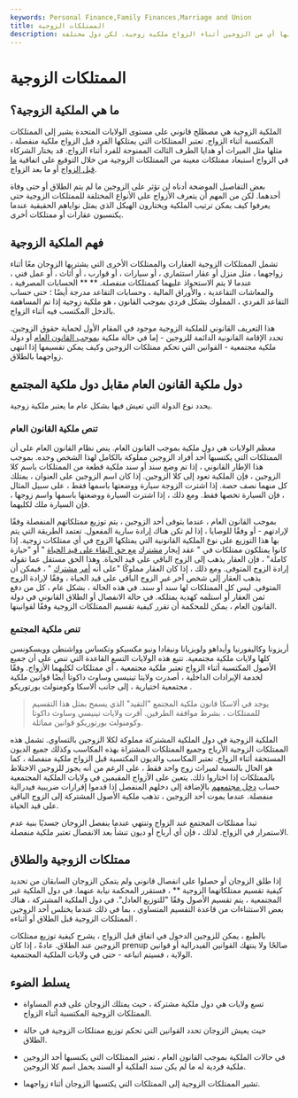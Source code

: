 ```yaml
---
keywords: Personal Finance,Family Finances,Marriage and Union
title: الممتلكات الزوجية
description: تعتبر الممتلكات التي يكتسبها أي من الزوجين أثناء الزواج ملكية زوجية. لكن دول مختلفة &amp; # 39 ؛ تحدد القوانين كيف يمكن فصلها في حالة الطلاق.
---
```


# الممتلكات الزوجية
## ما هي الملكية الزوجية؟

الملكية الزوجية هي مصطلح قانوني على مستوى الولايات المتحدة يشير إلى الممتلكات المكتسبة أثناء الزواج. تعتبر الممتلكات التي يمتلكها الفرد قبل الزواج ملكية منفصلة ، مثلها مثل الميراث أو هدايا الطرف الثالث الممنوحة للفرد أثناء الزواج. قد يختار الشركاء في الزواج استبعاد ممتلكات معينة من الممتلكات الزوجية من خلال التوقيع على اتفاقية [ما قبل الزواج](/prenuptialagreement) أو ما بعد الزواج.

بعض التفاصيل الموضحة أدناه لن تؤثر على الزوجين ما لم يتم الطلاق أو حتى وفاة أحدهما. لكن من المهم أن يتعرف الأزواج على الأنواع المختلفة للممتلكات الزوجية حتى يعرفوا كيف يمكن ترتيب الملكية ويختارون الهيكل الذي يمثل نواياهم الحقيقية عندما يكتسبون عقارات أو ممتلكات أخرى.

## فهم الملكية الزوجية

تشمل الممتلكات الزوجية العقارات والممتلكات الأخرى التي يشتريها الزوجان معًا أثناء زواجهما ، مثل منزل أو عقار استثماري ، أو سيارات ، أو قوارب ، أو أثاث ، أو عمل فني ، عندما لا يتم الاستحواذ عليهما كممتلكات منفصلة. ** ** الحسابات المصرفية ، والمعاشات التقاعدية ، والأوراق المالية ، وحسابات التقاعد مدرجة أيضًا ؛ حتى حساب التقاعد الفردي ، المملوك بشكل فردي بموجب القانون ، هو ملكية زوجية إذا تم المساهمة بالدخل المكتسب فيه أثناء الزواج.

هذا التعريف القانوني للملكية الزوجية موجود في المقام الأول لحماية حقوق الزوجين. تحدد الإقامة القانونية الدائمة للزوجين - إما في حالة ملكية [بموجب القانون العام](/common-law) أو دولة ملكية مجتمعية - القوانين التي تحكم ممتلكات الزوجين وكيف يمكن تقسيمها إذا انتهى زواجهما بالطلاق.

## دول ملكية القانون العام مقابل دول ملكية المجتمع

يحدد نوع الدولة التي تعيش فيها بشكل عام ما يعتبر ملكية زوجية.

### تنص ملكية القانون العام

معظم الولايات هي دول ملكية بموجب القانون العام. ينص نظام القانون العام على أن الممتلكات التي يكتسبها أحد أفراد الزوجين مملوكة بالكامل لهذا الشخص وحده. بموجب هذا الإطار القانوني ، إذا تم وضع سند أو سند ملكية قطعة من الممتلكات باسم كلا الزوجين ، فإن الملكية تعود إلى كلا الزوجين. إذا كان اسم الزوجين على العنوان ، يمتلك كل منهما نصف حصة. إذا اشترت الزوجة سيارة ووضعتها باسمها فقط ، على سبيل المثال ، فإن السيارة تخصها فقط. ومع ذلك ، إذا اشترت السيارة ووضعتها باسمها واسم زوجها ، فإن السيارة ملك لكليهما.

بموجب القانون العام ، عندما يتوفى أحد الزوجين ، يتم توزيع ممتلكاتهم المنفصلة وفقًا لإرادتهم - أو وفقًا للوصايا ، إذا لم تكن هناك إرادة سارية المفعول. تعتمد الطريقة التي يتم بها هذا التوزيع على نوع الملكية القانونية التي يمتلكها الزوج في أي ممتلكات زوجية. إذا كانوا يمتلكون ممتلكات في " عقد إيجار [مشترك](/jtwros) [مع حق البقاء على قيد الحياة](/jtwros) " أو "حيازة كاملة" ، فإن العقار يذهب إلى الزوج الباقي على قيد الحياة. وهذا الحق مستقل عما تقوله إرادة الزوج المتوفى. ومع ذلك ، إذا كان العقار مملوكًا "على أنه [أمر](/tenancy_in_common) [مشترك](/tenancy_in_common) " ، فيمكن أن يذهب العقار إلى شخص آخر غير الزوج الباقي على قيد الحياة ، وفقًا لإرادة الزوج المتوفى. ليس كل الممتلكات لها سند أو سند. في هذه الحالة ، بشكل عام ، كل من دفع ثمن العقار أو استلمه كهدية يمتلكه. في حالة الانفصال أو الطلاق القانوني في دولة القانون العام ، يمكن للمحكمة أن تقرر كيفية تقسيم الممتلكات الزوجية وفقًا لقوانينها.

### تنص ملكية المجتمع

أريزونا وكاليفورنيا وأيداهو ولويزيانا ونيفادا ونيو مكسيكو وتكساس وواشنطن وويسكونسن كلها ولايات ملكية مجتمعية. تتبع هذه الولايات التسع القاعدة التي تنص على أن جميع الأصول المكتسبة أثناء الزواج تعتبر ملكية مجتمعية ، أي ممتلكات لكليهما الأزواج. وفقًا لخدمة الإيرادات الداخلية ، أصدرت ولايتا تينيسي وساوث داكوتا أيضًا قوانين ملكية مجتمعية اختيارية ، إلى جانب ألاسكا وكومنولث بورتوريكو .

> يوجد في ألاسكا قانون ملكية المجتمع "التقيد" الذي يسمح بمثل هذا التقسيم للممتلكات ، بشرط موافقة الطرفين. أقرت ولايات تينيسي وساوث داكوتا وكومنولث بورتوريكو قوانين مماثلة.

>

الملكية الزوجية في دول الملكية المشتركة مملوكة لكلا الزوجين بالتساوي. تشمل هذه الممتلكات الزوجية الأرباح وجميع الممتلكات المشتراة بهذه المكاسب وكذلك جميع الديون المستحقة أثناء الزواج. تعتبر المكاسب والديون المكتسبة قبل الزواج ملكية منفصلة ، كما هو الحال بالنسبة لميراث زوج واحد فقط ، على الرغم من أنه يجوز للزوجين الاختلاط بالممتلكات إذا اختاروا ذلك. يتعين على الأزواج المقيمين في ولايات الملكية المجتمعية حساب [دخل مجتمعهم](/communityincome) بالإضافة إلى دخلهم المنفصل إذا قدموا إقرارات ضريبية فيدرالية منفصلة. عندما يموت أحد الزوجين ، تذهب ملكية الأصول المشتركة إلى الزوج الباقي على قيد الحياة.

تبدأ ممتلكات المجتمع عند الزواج وتنتهي عندما ينفصل الزوجان جسديًا بنية عدم الاستمرار في الزواج. لذلك ، فإن أي أرباح أو ديون تنشأ بعد الانفصال تعتبر ملكية منفصلة.

## ممتلكات الزوجية والطلاق

إذا طلق الزوجان أو حصلوا على انفصال قانوني ولم يتمكن الزوجان السابقان من تحديد كيفية تقسيم ممتلكاتهما الزوجية ** ، فستقرر المحكمة نيابة عنهما. في دول الملكية غير المجتمعية ، يتم تقسيم الأصول وفقًا "للتوزيع العادل". في دول الملكية المشتركة ، هناك بعض الاستثناءات من قاعدة التقسيم المتساوي ، بما في ذلك عندما يختلس أحد الزوجين الممتلكات الزوجية قبل الطلاق أو أثناءه .

بالطبع ، يمكن للزوجين الدخول في اتفاق قبل الزواج ، يشرح كيفية توزيع ممتلكات الزوجين عند الطلاق. عادةً ، إذا كان prenup صالحًا ولا ينتهك القوانين الفيدرالية أو قوانين الولاية ، فسيتم اتباعه - حتى في ولايات الملكية المجتمعية.

## يسلط الضوء

- تسع ولايات هي دول ملكية مشتركة ، حيث يمتلك الزوجان على قدم المساواة الممتلكات الزوجية المكتسبة أثناء الزواج.

- حيث يعيش الزوجان تحدد القوانين التي تحكم توزيع ممتلكات الزوجية في حالة الطلاق.

- في حالات الملكية بموجب القانون العام ، تعتبر الممتلكات التي يكتسبها أحد الزوجين ملكية فردية له ما لم يكن سند الملكية أو السند يحمل اسم كلا الزوجين.

- تشير الممتلكات الزوجية إلى الممتلكات التي يكتسبها الزوجان أثناء زواجهما.

